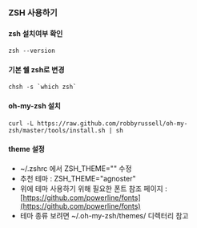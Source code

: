 ### ZSH 사용하기

#### zsh 설치여부 확인

```
zsh --version
```

#### 기본 쉘 zsh로 변경

```
chsh -s `which zsh`
```

#### oh-my-zsh 설치

```
curl -L https://raw.github.com/robbyrussell/oh-my-zsh/master/tools/install.sh | sh
```

#### theme 설정

- ~/.zshrc 에서 ZSH_THEME="" 수정
- 추천 테마 : ZSH_THEME="agnoster"
- 위에 테마 사용하기 위해 필요한 폰트 참조 페이지 : [https://github.com/powerline/fonts](https://github.com/powerline/fonts)
- 테마 종류 보려면 ~/.oh-my-zsh/themes/ 디렉터리 참고
